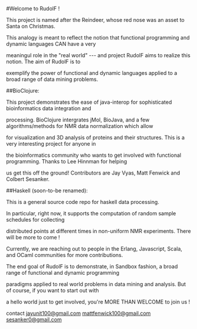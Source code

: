 #Welcome to RudolF ! 

This project is named after the Reindeer, whose red nose was an asset to Santa on Christmas. 

This analogy is meant to reflect the notion that functional programming and dynamic languages CAN have a very

meaningul role in the "real world" --- and project RudolF aims to realize this notion.  The aim of RudolF is to

exemplify the power of functional and dynamic languages applied to a broad range of data mining problems. 


##BioClojure: 

This project demonstrates the ease of java-interop for sophisticated bioinformatics data integration and

processing. BioClojure intergrates jMol, BioJava, and a few algorithms/methods for NMR data normalization which allow 

for visualization and 3D analysis of proteins and their structures.  This is a very interesting project for anyone in

the bioinformatics community who wants to get involved with functional programming.  Thanks to Lee Hinnman for helping

us get this off the ground! Contributors are Jay Vyas, Matt Fenwick and Colbert Sesanker. 


##Haskell (soon-to-be renamed): 

This is a general source code repo for haskell data processing.  

In particular, right now, it supports the computation of random sample schedules for collecting 

distributed points at different times in non-uniform NMR experiments. There will be more to come ! 

Currently, we are reaching out to people in the Erlang, Javascript, Scala, and OCaml communities for more contributions.  

The end goal of RudolF is to demonstrate, in Sandbox fashion, a broad range of functional and dynamic programming 

paradigms applied to real world problems in data mining and analysis.  But of course, if you want to start out with 

a hello world just to get involved, you're MORE THAN WELCOME to join us !


contact jayunit100@gmail.com mattfenwick100@gmail.com sesanker0@gmail.com
